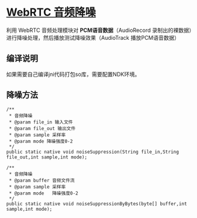 # [WebRTC 音频降噪](https://github.com/adzcsx2/Android-NoiseSupression-) #

利用 WebRTC 音频处理模块对 **PCM语音数据**（AudioRecord 录制出的裸数据） 进行降噪处理，然后播放测试降噪效果（AudioTrack 播放PCM语音数据）

## 编译说明 ##

如果需要自己编译jni代码打包so库，需要配置NDK环境。

## 降噪方法 ##

	/**
	 * 音频降噪
	 * @param file_in 输入文件
	 * @param file_out 输出文件
	 * @param sample 采样率
	 * @param mode 降噪强度0-2
	 */
	public static native void noiseSuppression(String file_in,String file_out,int sample,int mode);

	/**
	 * 音频降噪
	 * @param buffer 音频文件流
	 * @param sample 采样率
	 * @param mode   降噪强度0-2
	 */
	public static native void noiseSuppressionByBytes(byte[] buffer,int sample,int mode);



